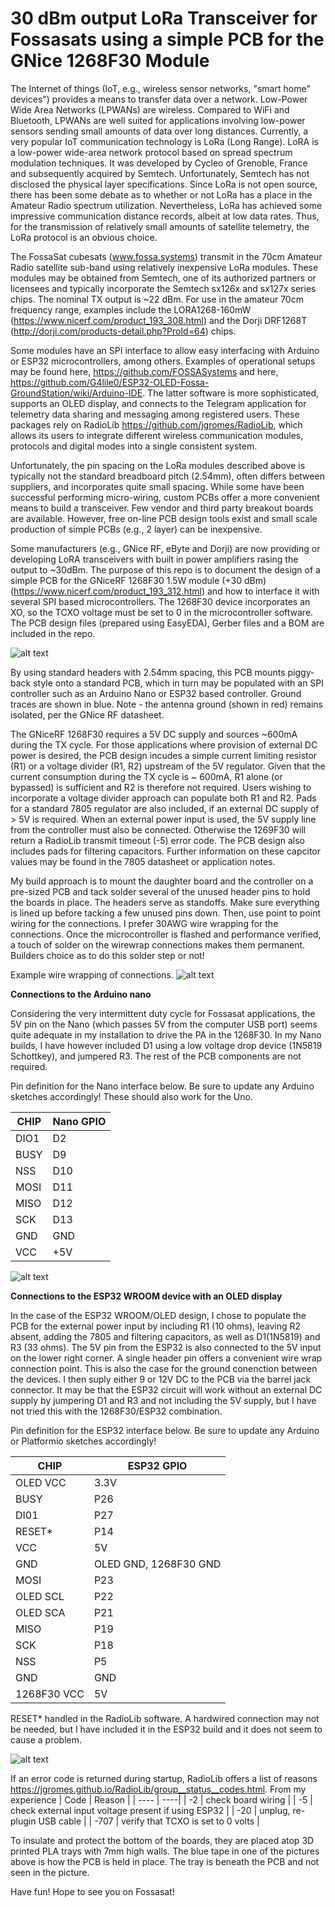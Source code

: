 # 30 dBm output LoRa Transceiver for Fossasats using a simple PCB for the GNice 1268F30 Module


The Internet of things (IoT, e.g., wireless sensor networks, "smart home" devices") provides a means to transfer data over a network. Low-Power Wide Area Networks (LPWANs) are wireless. Compared to WiFi and Bluetooth, LPWANs are well suited for applications involving low-power sensors sending small amounts of data over long distances. Currently, a very popular IoT communication technology is LoRa (Long Range).  LoRA is a low-power wide-area network protocol based on spread spectrum modulation techniques. It was developed by Cycleo of Grenoble, France and subsequently acquired by Semtech. Unfortunately, Semtech has not disclosed the physical layer specifications. Since LoRa is not open source, there has been some debate as to whether or not LoRa has a place in the Amateur Radio spectrum utilization.  Nevertheless, LoRa has achieved some impressive communication distance records, albeit at low data rates. Thus, for the transmission of relatively small amounts of satellite telemetry, the LoRa protocol is an obvious choice.

The FossaSat cubesats (www.fossa.systems) transmit in the 70cm Amateur Radio satellite sub-band using relatively inexpensive LoRa modules.  These modules may be obtained from Semtech, one of its authorized partners or licensees and typically incorporate the Semtech sx126x and sx127x series chips. The nominal TX output is ~22 dBm.  For use in the amateur 70cm frequency range, examples include the LORA1268-160mW (https://www.nicerf.com/product_193_308.html) and the Dorji DRF1268T (http://dorji.com/products-detail.php?ProId=64) chips.  

Some modules have an SPI interface to allow easy interfacing with Arduino or ESP32 microcontrollers, among others.  Examples of operational setups may be found here, https://github.com/FOSSASystems and here, https://github.com/G4lile0/ESP32-OLED-Fossa-GroundStation/wiki/Arduino-IDE.  The latter software is more sophisticated, supports an OLED display, and connects to the Telegram application for telemetry data sharing and messaging among registered users.  These packages  rely on RadioLib https://github.com/jgromes/RadioLib, which allows its users to integrate different wireless communication modules, protocols and digital modes into a single consistent system. 

Unfortunately, the pin spacing on the LoRa modules described above is typically not the standard breadboard pitch (2.54mm), often differs between suppliers, and incorporates quite small spacing.  While some have been successful performing micro-wiring, custom PCBs offer a more convenient means to build a transceiver.  Few vendor and third party breakout boards are available.  However, free on-line PCB design tools exist and small scale production of simple PCBs (e.g., 2 layer) can be inexpensive.  

Some manufacturers (e.g., GNice RF, eByte and Dorji) are now providing or developing LoRA transceivers with built in power amplifiers rasing the output to ~30dBm.  The purpose of this repo is to document the design of a simple PCB for the GNiceRF 1268F30 1.5W module (+30 dBm) (https://www.nicerf.com/product_193_312.html) and how to interface it with several SPI based microcontrollers.  The 1268F30 device incorporates an XO, so the TCXO voltage must be set to 0 in the microcontroller software.  The PCB design files (prepared using EasyEDA), Gerber files and a BOM are included in the repo. 

![alt text](https://github.com/N6RFM/LoRA-PCB/blob/master/pix/PCBv1.2.png)

By using standard headers with 2.54mm spacing, this PCB mounts piggy-back style onto a standard PCB, which in turn may be populated with an SPI controller such as an Arduino Nano or ESP32 based controller.  Ground traces are shown in blue.  Note - the antenna ground (shown in red) remains isolated, per the GNice RF datasheet. 

The GNiceRF 1268F30 requires a 5V DC supply and sources ~600mA during the TX cycle. For those applications where provision of external DC power is desired, the PCB design incudes a simple current limiting resistor (R1) or a voltage divider (R1, R2) upstream of the 5V regulator.  Given that the current consumption during the TX cycle is ~ 600mA, R1 alone (or bypassed) is sufficient and R2 is therefore not required. Users wishing to incorporate a voltage divider approach can populate both R1 and R2.  Pads for a standard 7805 regulator are also included, if an external DC supply of > 5V is required.  When an external power input is used, the 5V supply line from the controller must also be connected.  Otherwise the 1269F30 will return a RadioLib transmit timeout (-5) error code. The PCB design also includes pads for filtering capacitors.  Further information on these capcitor values may be found in the 7805 datasheet or application notes. 

My build approach is to mount the daughter board and the controller on a pre-sized PCB and tack solder several of the unused header pins to hold the boards in place.  The headers serve as standoffs.  Make sure everything is lined up before tacking a few unused pins down.  Then, use point to point wiring for the connections.  I prefer 30AWG wire wrapping for the connections.  Once the microcontroller is flashed and performance verified, a touch of solder on the wirewrap connections makes them permanent.  Builders choice as to do this solder step or not!

Example wire wrapping of connections.
![alt text](https://github.com/N6RFM/LoRA-PCB/blob/master/pix/IMG_4491.PNG)

**Connections to the Arduino nano**

Considering the very intermittent duty cycle for Fossasat applications, the 5V pin on the Nano (which passes 5V from the computer USB port) seems quite adequate in my installation to drive the PA in the 1268F30. In my Nano builds, I have however included D1 using a low voltage drop device (1N5819 Schottkey), and jumpered R3.  The rest of the PCB components are not required.  

Pin definition for the Nano interface below.  Be sure to update any Arduino sketches accordingly!  These should also work for the Uno.

| CHIP | Nano GPIO |
| ---- | ----|
| DIO1 | D2 |
| BUSY | D9 |
| NSS  | D10 |
| MOSI | D11 |
| MISO | D12 |
| SCK  | D13 |
| GND  | GND |
| VCC  | +5V  |

![alt text](https://github.com/N6RFM/LoRA-PCB/blob/master/pix/IMG_4483.png)

**Connections to the ESP32 WROOM device with an OLED display**

In the case of the ESP32 WROOM/OLED design, I chose to populate the PCB for the external power input by including R1 (10 ohms), leaving R2 absent, adding the 7805 and filtering capacitors, as well as D1(1N5819) and R3 (33 ohms).  The 5V pin from the ESP32 is also connected to the 5V input on the lower right corner.  A single header pin offers a convenient wire wrap connection point.  This is also the case for the ground conenction between the devices.  I then suply either 9 or 12V DC to the PCB via the barrel jack connector.  It may be that the ESP32 circuit will work without an external DC supply by jumpering D1 and R3 and not including the 5V supply, but I have not tried this with the 1268F30/ESP32 combination.

Pin definition for the ESP32 interface below.  Be sure to update any Arduino or Platformio sketches accordingly!

| CHIP | ESP32 GPIO |
| ---- | ----|
| OLED VCC | 3.3V |
| BUSY | P26 |
| DI01  | P27 |
| RESET* | P14 |
| VCC | 5V |
| GND  | OLED GND, 1268F30 GND |
| MOSI | P23 |
| OLED SCL | P22 |
| OLED SCA | P21 |
| MISO | P19 |
| SCK | P18 |
| NSS | P5 |
| GND  | GND |
| 1268F30 VCC  | 5V  |

RESET* handled in the RadioLib software. A hardwired connection may not be needed, but I have included it  in the ESP32 build and it does not seem to cause a problem.

![alt text](https://github.com/N6RFM/LoRA-PCB/blob/master/pix/IMG_4444.png)

If an error code is returned during startup, RadioLib offers a list of reasons https://jgromes.github.io/RadioLib/group__status__codes.html. 
From my experience
| Code | Reason |
| ---- | ----|
| -2 | check board wiring |
| -5 | check external input voltage present if using ESP32 |
| -20 | unplug, re-plugin USB cable |
| -707  | verify that TCXO is set to 0 volts |

To insulate and protect the bottom of the boards, they are placed atop 3D printed PLA trays with 7mm high walls.  The blue tape in one of the pictures above is how the PCB is held in place.  The tray is beneath the PCB and not seen in the picture. 

Have fun!  Hope to see you on Fossasat!

